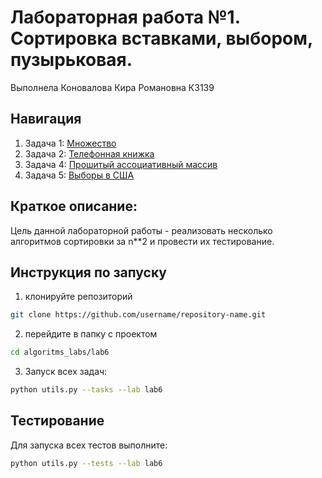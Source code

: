 Лабораторная работа №1. Сортировка вставками, выбором, пузырьковая.
========
Выполнела Коновалова Кира Романовна К3139

## Навигация

1. Задача 1: [Множество](https://github.com/kira-ko/algoritms_labs/tree/main/lab6/task1)
2. Задача 2: [Телефонная книжка](https://github.com/kira-ko/algoritms_labs/tree/main/lab6/task2)
3. Задача 4: [Прошитый ассоциативный массив](https://github.com/kira-ko/algoritms_labs/tree/main/lab6/task4)
4. Задача 5: [Выборы в США](https://github.com/kira-ko/algoritms_labs/tree/main/lab6/task5)


Краткое описание:
------
Цель данной лабораторной работы - реализовать несколько алгоритмов сортировки за n**2 и провести их тестирование.


Инструкция по запуску
----
1. клонируйте репозиторий
 ```bash
git clone https://github.com/username/repository-name.git
```
2. перейдите в папку с проектом
 ```bash
cd algoritms_labs/lab6
```
3. Запуск всех задач:
 ```bash
python utils.py --tasks --lab lab6
```

Тестирование
-----
Для запуска всех тестов выполните:
 ```bash
python utils.py --tests --lab lab6
```
